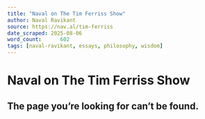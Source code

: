 ```yaml
---
title: "Naval on The Tim Ferriss Show"
author: Naval Ravikant
source: https://nav.al/tim-ferriss
date_scraped: 2025-08-06
word_count:      602
tags: [naval-ravikant, essays, philosophy, wisdom]
---
```


# Naval on The Tim Ferriss Show

## The page you’re looking for can’t be found.
